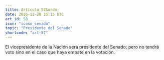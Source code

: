 ```yaml
---
title: Artículo 57&ordm;
date: 2016-12-28 15:15 UTC
art_id: 58
icon: "icono_senado"
topic: "Presidente del Senado"
shortcode: "art-57"
---
```

El vicepresidente de la Nación será presidente del Senado; pero no tendrá voto sino en el caso que haya empate en la votación.
